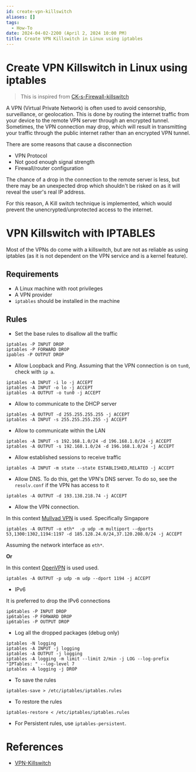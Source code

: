 ```yaml
---
id: create-vpn-killswitch
aliases: []
tags:
  - How-To
date: 2024-04-02-2200 (April 2, 2024 10:00 PM)
title: Create VPN Killswitch in Linux using iptables
---
```


# Create VPN Killswitch in Linux using iptables

 > This is inspired from [CK-s-Firewall-killswitch](https://github.com/CHEF-KOCH/CK-s-Firewall-killswitch)

A VPN (Virtual Private Network) is often used to avoid censorship, surveillance, or geolocation. This is done by routing the internet traffic from your device to the remote VPN server through an encrypted tunnel. Sometimes, the VPN connection may drop, which will result in transmitting your traffic through the public internet rather than an encrypted VPN tunnel.

There are some reasons that cause a disconnection

* VPN Protocol
* Not good enough signal strength
* Firewall/router configuration

The chance of a drop in the connection to the remote server is less, but there may be an unexpected drop which shouldn't be risked on as it will reveal the user's real IP address.

For this reason, A Kill switch technique is implemented, which would prevent the unencrypted/unprotected access to the internet.

# VPN Killswitch with IPTABLES

Most of the VPNs do come with a killswitch, but are not as reliable as using iptables (as it is not dependent on the VPN service and is a kernel feature).

## Requirements

* A Linux machine with root privileges
* A VPN provider
* `iptables` should be installed in the machine

## Rules

* Set the base rules to disallow all the traffic

```
iptables -P INPUT DROP
iptables -P FORWARD DROP
ipables -P OUTPUT DROP
```

* Allow Loopback and Ping. Assuming that the VPN connection is on `tun0`, check with `ip a`.

```
iptables -A INPUT -i lo -j ACCEPT
iptables -A INPUT -o lo -j ACCEPT
iptables -A OUTPUT -o tun0 -j ACCEPT
```

* Allow to communicate to the DHCP server

```
iptables -A OUTPUT -d 255.255.255.255 -j ACCEPT
iptables -A INPUT -s 255.255.255.255 -j ACCEPT
```

* Allow to communicate within the LAN

```
iptables -A INPUT -s 192.168.1.0/24 -d 196.168.1.0/24 -j ACCEPT
iptables -A OUTPUT -s 192.168.1.0/24 -d 196.168.1.0/24 -j ACCEPT
```

* Allow established sessions to receive traffic

```
iptables -A INPUT -m state --state ESTABLISHED,RELATED -j ACCEPT
```

* Allow DNS. To do this, get the VPN's DNS server. To do so, see the `resolv.conf` if the VPN has access to it

```
iptables -A OUTPUT -d 193.138.218.74 -j ACCEPT
```

* Allow the VPN connection. 

In this context [Mullvad VPN](https://mullvad.net/) is used. Specifically Singapore

```
iptables -A OUTPUT -o eth*  -p udp -m multiport --dports 53,1300:1302,1194:1197 -d 185.128.24.0/24,37.120.208.0/24 -j ACCEPT
```

Assuming the network interface as `eth*`.

**Or**

In this context [OpenVPN](https://openvpn.net/) is used used.

```
iptables -A OUTPUT -p udp -m udp --dport 1194 -j ACCEPT
```

* IPv6

It is preferred to drop the IPv6 connections

```
ip6tables -P INPUT DROP
ip6tables -P FORWARD DROP
ip6tables -P OUTPUT DROP
```

* Log all the dropped packages (debug only)

```
iptables -N logging
iptables -A INPUT -j logging
iptables -A OUTPUT -j logging
iptables -A logging -m limit --limit 2/min -j LOG --log-prefix "IPTables: " --log-level 7
iptables -A logging -j DROP
```

* To save the rules

```
iptables-save > /etc/iptables/iptables.rules
```

* To restore the rules

```
iptables-restore < /etc/iptables/iptables.rules
```

* For Persistent rules, use `iptables-persistent`.

# References
- [VPN-Killswitch](https://github.com/TheUpBeat/VPN-Killswitch)
